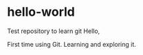 # hello-world
Test repository to learn git
Hello, 

First time using Git. Learning and exploring it.
